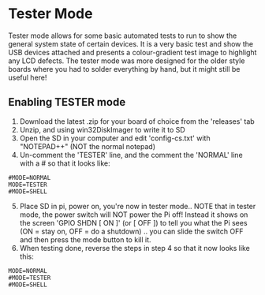 # Tester Mode
Tester mode allows for some basic automated tests to run to show the general system state of certain devices. It is a very basic test and show the USB devices attached and presents a colour-gradient test image to highlight any LCD defects. The tester mode was more designed for the older style boards where you had to solder everything by hand, but it might still be useful here!

## Enabling TESTER mode
1. Download the latest .zip for your board of choice from the 'releases' tab
2. Unzip, and using win32DiskImager to write it to SD
3. Open the SD in your computer and edit 'config-cs.txt' with "NOTEPAD++" (NOT the normal notepad)
4. Un-comment the 'TESTER' line, and the comment the 'NORMAL' line with a # so that it looks like:
```
#MODE=NORMAL
MODE=TESTER
#MODE=SHELL
```
5. Place SD in pi, power on, you're now in tester mode.. NOTE that in tester mode, the power switch will NOT power the Pi off! Instead it shows on the screen 'GPIO SHDN [ ON ]' (or [ OFF ]) to tell you what the Pi sees (ON = stay on, OFF = do a shutdown) .. you can slide the switch OFF and then press the mode button to kill it.
6. When testing done, reverse the steps in step 4 so that it now looks like this:
```
MODE=NORMAL
#MODE=TESTER
#MODE=SHELL
```